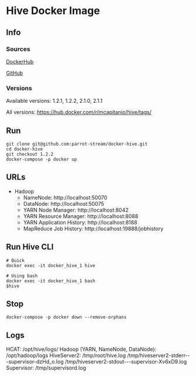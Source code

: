 # Hive Docker Image

## Info
### Sources
[DockerHub](https://hub.docker.com/r/mcapitanio/hive)

[GitHub](https://github.com/parrot-stream/docker-hive)

### Versions

Available versions: 1.2.1, 1.2.2, 2.1.0, 2.1.1

All versions: https://hub.docker.com/r/mcapitanio/hive/tags/

## Run

```
git clone git@github.com:parrot-stream/docker-hive.git
cd docker-hive
git checkout 1.2.2
docker-compose -p docker up
```

## URLs
* Hadoop
  * NameNode:			http://localhost:50070
  * DataNode:			http://localhost:50075
  * YARN Node Manager:		http://localhost:8042
  * YARN Resource Manager:		http://localhost:8088
  * YARN Application History:	http://localhost:8188
  * MapReduce Job History:		http://localhost:19888/jobhistory

## Run Hive CLI
```
# Quick
docker exec -it docker_hive_1 hive

# Using bash
docker exec -it docker_hive_1 bash
$hive
```

## Stop
`docker-compose -p docker down --remove-orphans`

## Logs
HCAT: /opt/hive/logs/
Hadoop (YARN, NameNode, DataNode): /opt/hadoop/logs
HiveServer2:
  /tmp/root/hive.log
  /tmp/hiveserver2-stderr---supervisor-dzHd_o.log
  /tmp/hiveserver2-stdout---supervisor-Xv6xD9.log
Supervisor: /tmp/supervisord.log
